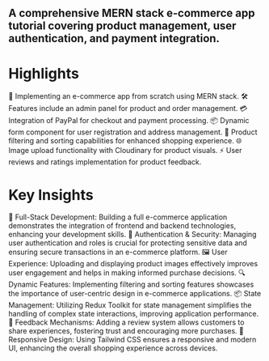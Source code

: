 ## A comprehensive MERN stack e-commerce app tutorial covering product management, user authentication, and payment integration.

# Highlights
🛒 Implementing an e-commerce app from scratch using MERN stack.
🛠️ Features include an admin panel for product and order management.
💳 Integration of PayPal for checkout and payment processing.
📦 Dynamic form component for user registration and address management.
🔄 Product filtering and sorting capabilities for enhanced shopping experience.
🌐 Image upload functionality with Cloudinary for product visuals.
⚡ User reviews and ratings implementation for product feedback.

# Key Insights
🚀 Full-Stack Development: Building a full e-commerce application demonstrates the integration of frontend and backend technologies, enhancing your development skills.
🔐 Authentication & Security: Managing user authentication and roles is crucial for protecting sensitive data and ensuring secure transactions in an e-commerce platform.
🖼️ User Experience: Uploading and displaying product images effectively improves user engagement and helps in making informed purchase decisions.
🔍 Dynamic Features: Implementing filtering and sorting features showcases the importance of user-centric design in e-commerce applications.
📦 State Management: Utilizing Redux Toolkit for state management simplifies the handling of complex state interactions, improving application performance.
💬 Feedback Mechanisms: Adding a review system allows customers to share experiences, fostering trust and encouraging more purchases.
🌟 Responsive Design: Using Tailwind CSS ensures a responsive and modern UI, enhancing the overall shopping experience across devices.
